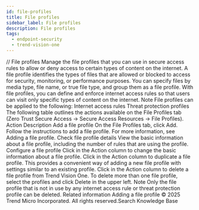 ```yaml
---
id: file-profiles
title: File profiles
sidebar_label: File profiles
description: File profiles
tags:
  - endpoint-security
  - trend-vision-one
---
```


/*<![CDATA[*/ $('#title').html($('meta[name=map-description]').attr('content')); /*]]>*/ File profiles Manage the file profiles that you can use in secure access rules to allow or deny access to certain types of content on the internet. A file profile identifies the types of files that are allowed or blocked to access for security, monitoring, or performance purposes. You can specify files by media type, file name, or true file type, and group them as a file profile. With file profiles, you can define and enforce internet access rules so that users can visit only specific types of content on the internet. Note File profiles can be applied to the following: Internet access rules Threat protection profiles The following table outlines the actions available on the File Profiles tab (Zero Trust Secure Access → Secure Access Resources → File Profiles). Action Description Add a file profile On the File Profiles tab, click Add. Follow the instructions to add a file profile. For more information, see Adding a file profile. Check file profile details View the basic information about a file profile, including the number of rules that are using the profile. Configure a file profile Click in the Action column to change the basic information about a file profile. Click in the Action column to duplicate a file profile. This provides a convenient way of adding a new file profile with settings similar to an existing profile. Click in the Action column to delete a file profile from Trend Vision One. To delete more than one file profile, select the profiles and click Delete in the upper left. Note Only the file profile that is not in use by any internet access rule or threat protection profile can be deleted. Related information Adding a file profile © 2025 Trend Micro Incorporated. All rights reserved.Search Knowledge Base
